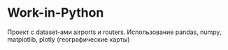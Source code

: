 # Work-in-Python
Проект c dataset-ами airports и routers. 
Использование pandas, numpy, matplotlib, plotly (географические карты)
